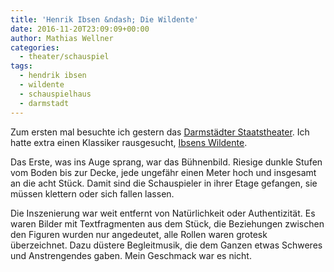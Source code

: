 ```yaml
---
title: 'Henrik Ibsen &ndash; Die Wildente'
date: 2016-11-20T23:09:09+00:00
author: Mathias Wellner
categories:
  - theater/schauspiel
tags:
  - hendrik ibsen
  - wildente
  - schauspielhaus
  - darmstadt
---
```

Zum ersten mal besuchte ich gestern das <a href="https://www.staatstheater-darmstadt.de/" target="_blank">Darmstädter Staatstheater</a>. Ich hatte 
extra einen Klassiker rausgesucht, <a href="https://de.wikipedia.org/wiki/Die_Wildente" target="_blank">Ibsens Wildente</a>. 

Das Erste, was ins Auge sprang, war das Bühnenbild. Riesige dunkle Stufen vom Boden bis zur Decke, jede ungefähr einen Meter hoch und 
insgesamt an die acht Stück. Damit sind die Schauspieler in ihrer Etage gefangen, sie müssen klettern oder sich fallen lassen. 

Die Inszenierung war weit entfernt von Natürlichkeit oder Authentizität. Es waren Bilder mit Textfragmenten aus dem Stück, die 
Beziehungen zwischen den Figuren wurden nur angedeutet, alle Rollen waren grotesk überzeichnet. Dazu düstere Begleitmusik, die 
dem Ganzen etwas Schweres und Anstrengendes gaben. Mein Geschmack war es nicht.